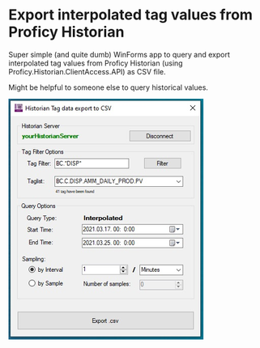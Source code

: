 # Export interpolated tag values from Proficy Historian
Super simple (and quite dumb) WinForms app to query and export interpolated tag values from Proficy Historian (using Proficy.Historian.ClientAccess.API) as CSV file.

Might be helpful to someone else to query historical values.

![Alt text](/preview.jpg?raw=true "Preview")
